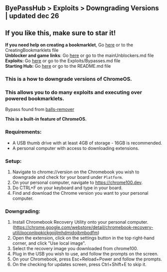 ## ByePassHub > Exploits > Downgrading Versions | updated dec 26
## If you like this, make sure to star it!
**If you need help on creating a bookmarklet**, Go [here](https://github.com/wea-f/ByePassHub/blob/main/Exploits/CreatingBookmarklets.md) or to the CreatingBookmarklets file<br>
**Unblocker and game links**: Go [here](https://github.com/wea-f/ByePassHub/blob/main/mainUnblockers.md) or go to the mainUnblockers.md file <br> 
**Exploits:** Go [here](https://github.com/wea-f/ByePassHub/blob/main/Exploits/Exploits%5CBypasses.md) or go to the Exploits/Bypasses.md file <br>
**Starting Hub:** Go [here](https://github.com/wea-f/ByePassHub/blob/main/Exploits/README.md) or go to the README.md file <br>
### This is a how to downgrade versions of ChromeOS. <br>
### This allows you to do many exploits and executing over powered bookmarklets.
Bypass found from [balls-remover](https://github.com/3kh0/balls-remover)<br>

**This is a built-in feature of ChromeOS.** <br>

### Requirements:
- A USB thumb drive with at least 4GB of storage - 16GB is recommended.
- A personal computer with access to downloading extensions.

### Setup:
1. Navigate to chrome://version on the Chromebook you wish to downgrade and check for your board under `Platform`. 
2. On your personal computer, navigate to https://chrome100.dev.
3. Do CTRL+F on your keyboard and type in your board.
4. Find and download the Chrome version you want to your personal computer.

### Downgrading:
1. Install Chromebook Recovery Utility onto your personal computer. 
(https://chrome.google.com/webstore/detail/chromebook-recovery-utili/pocpnlppkickgojjlmhdmidojbmbodfm)
2. Open the extension, click on the settings button in the top right-hand corner, and click "Use local image".
3. Select the recovery image you downloaded from chrome100.
4. Plug in the USB you wish to use, and follow the prompts on the screen.
5. On your Chromebook, press Esc+Reload+Power and follow the prompts.
6. On the checking for updates screen, press Ctrl+Shift+E to skip it.

